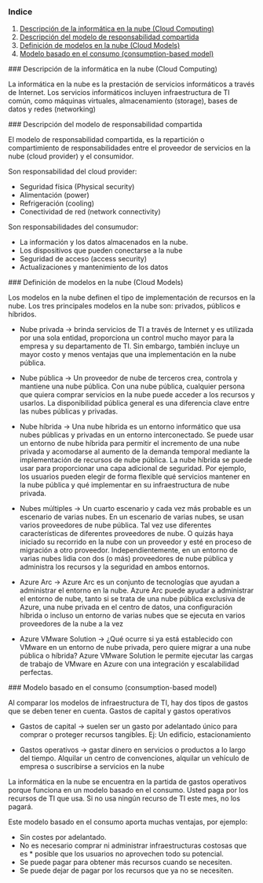 ### Indice

1. [Descripción de la informática en la nube (Cloud Computing)](#id-section1)
2. [Descripción del modelo de responsabilidad compartida](#id-section2)
3. [Definición de modelos en la nube (Cloud Models)](#id-section3)
4. [Modelo basado en el consumo (consumption-based model)](#id-section4)

<div id='id-section1'/>
### Descripción de la informática en la nube (Cloud Computing)

La informática en la nube es la prestación de servicios informáticos a través de Internet. Los servicios informáticos incluyen infraestructura de TI común, como máquinas virtuales, almacenamiento (storage), bases de datos y redes (networking)

<div id='id-section2'/>
### Descripción del modelo de responsabilidad compartida

El modelo de responsabilidad compartida, es la repartición o compartimiento de responsabilidades entre el proveedor de servicios en la nube (cloud provider) y el consumidor.

Son responsabilidad del cloud provider:

* Seguridad física (Physical security)
* Alimentación (power)
* Refrigeración (cooling)
* Conectividad de red (network connectivity)

Son responsabilidades del consumudor:

* La información y los datos almacenados en la nube.
* Los dispositivos que pueden conectarse a la nube
* Seguridad de acceso (access security)
* Actualizaciones y mantenimiento de los datos

<div id='id-section3'/>
### Definición de modelos en la nube (Cloud Models)

Los modelos en la nube definen el tipo de implementación de recursos en la nube. Los tres principales modelos en la nube son: privados, públicos e híbridos.

* Nube privada -> brinda servicios de TI a través de Internet y es utilizada por una sola entidad, proporciona un control mucho mayor para la empresa y su departamento de TI. Sin embargo, también incluye un mayor costo y menos ventajas que una implementación en la nube pública.

* Nube pública -> Un proveedor de nube de terceros crea, controla y mantiene una nube pública. Con una nube pública, cualquier persona que quiera comprar servicios en la nube puede acceder a los recursos y usarlos. La disponibilidad pública general es una diferencia clave entre las nubes públicas y privadas.

* Nube híbrida -> Una nube híbrida es un entorno informático que usa nubes públicas y privadas en un entorno interconectado. Se puede usar un entorno de nube híbrida para permitir el incremento de una nube privada y acomodarse al aumento de la demanda temporal mediante la implementación de recursos de nube pública. La nube híbrida se puede usar para proporcionar una capa adicional de seguridad. Por ejemplo, los usuarios pueden elegir de forma flexible qué servicios mantener en la nube pública y qué implementar en su infraestructura de nube privada.

* Nubes múltiples -> Un cuarto escenario y cada vez más probable es un escenario de varias nubes. En un escenario de varias nubes, se usan varios proveedores de nube pública. Tal vez use diferentes características de diferentes proveedores de nube. O quizás haya iniciado su recorrido en la nube con un proveedor y esté en proceso de migración a otro proveedor. Independientemente, en un entorno de varias nubes lidia con dos (o más) proveedores de nube pública y administra los recursos y la seguridad en ambos entornos.

* Azure Arc -> Azure Arc es un conjunto de tecnologías que ayudan a administrar el entorno en la nube. Azure Arc puede ayudar a administrar el entorno de nube, tanto si se trata de una nube pública exclusiva de Azure, una nube privada en el centro de datos, una configuración híbrida o incluso un entorno de varias nubes que se ejecuta en varios proveedores de la nube a la vez

* Azure VMware Solution -> ¿Qué ocurre si ya está establecido con VMware en un entorno de nube privada, pero quiere migrar a una nube pública o híbrida? Azure VMware Solution le permite ejecutar las cargas de trabajo de VMware en Azure con una integración y escalabilidad perfectas.

<div id='id-section4'/>
### Modelo basado en el consumo (consumption-based model)

Al comparar los modelos de infraestructura de TI, hay dos tipos de gastos que se deben tener en cuenta. Gastos de capital y gastos operativos

* Gastos de capital -> suelen ser un gasto por adelantado único para comprar o proteger recursos tangibles. Ej: Un edificio, estacionamiento

* Gastos operativos -> gastar dinero en servicios o productos a lo largo del tiempo. Alquilar un centro de convenciones, alquilar un vehículo de empresa o suscribirse a servicios en la nube

La informática en la nube se encuentra en la partida de gastos operativos porque funciona en un modelo basado en el consumo. Usted paga por los recursos de TI que usa. Si no usa ningún recurso de TI este mes, no los pagará.

Este modelo basado en el consumo aporta muchas ventajas, por ejemplo:

* Sin costes por adelantado.
* No es necesario comprar ni administrar infraestructuras costosas que es * posible que los usuarios no aprovechen todo su potencial.
* Se puede pagar para obtener más recursos cuando se necesiten.
* Se puede dejar de pagar por los recursos que ya no se necesiten.

